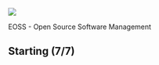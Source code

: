 ![](https://upload.wikimedia.org/wikipedia/commons/a/a2/BFH_Logo_deutsch.png)

EOSS - Open Source Software Management

## Starting (7/7) 